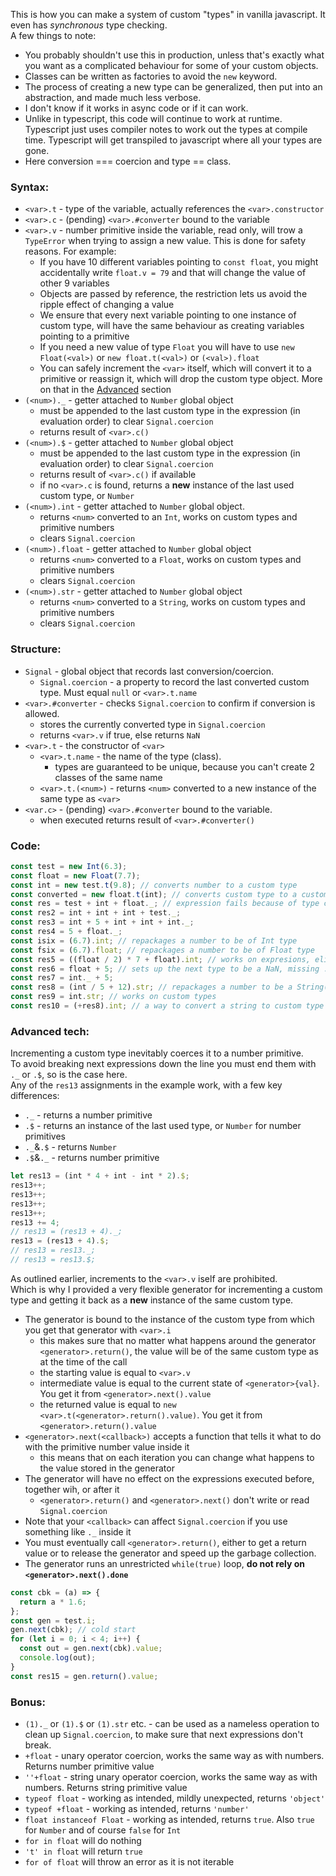 This is how you can make a system of custom "types" in vanilla javascript. It even has *synchronous* type checking.        
A few things to note:      
- You probably shouldn't use this in production, unless that's exactly what you want as a complicated behaviour for some of your custom objects.
- Classes can be written as factories to avoid the `new` keyword.
- The process of creating a new type can be generalized, then put into an abstraction, and made much less verbose.
- I don't know if it works in async code or if it can work.
- Unlike in typescript, this code will continue to work at runtime. Typescript just uses compiler notes to work out the types at compile time.
  Typescript will get transpiled to javascript where all your types are gone.
- Here conversion === coercion and type == class.
### Syntax:
- `<var>.t` - type of the variable, actually references the `<var>.constructor`
- `<var>.c` - (pending) `<var>.#converter` bound to the variable
- `<var>.v` - number primitive inside the variable, read only, will trow a `TypeError` when trying to assign a new value. This is done for safety reasons. For example:
  - If you have 10 different variables pointing to `const float`, you might accidentally write `float.v = 79` and that will change the value of other 9 variables
  - Objects are passed by reference, the restriction lets us avoid the ripple effect of changing a value
  - We ensure that every next variable pointing to one instance of custom type, will have the same behaviour as creating variables pointing to a primitive
  - If you need a new value of type `Float` you will have to use `new Float(<val>)` or `new float.t(<val>)` or `(<val>).float`
  - You can safely increment the `<var>` itself, which will convert it to a primitive or reassign it, which will drop the custom type object. More on that in the [Advanced](#advanced-tech) section
- `(<num>)._` - getter attached to `Number` global object
  - must be appended to the last custom type in the expression (in evaluation order) to clear `Signal.coercion`
  - returns result of `<var>.c()`
- `(<num>).$` - getter attached to `Number` global object
  - must be appended to the last custom type in the expression (in evaluation order) to clear `Signal.coercion`
  - returns result of `<var>.c()` if available
  - if no `<var>.c` is found, returns a **new** instance of the last used custom type, or `Number`
- `(<num>).int` - getter attached to `Number` global object.
  - returns `<num>` converted to an `Int`, works on custom types and primitive numbers
  - clears `Signal.coercion`
- `(<num>).float` - getter attached to `Number` global object
  - returns `<num>` converted to a `Float`, works on custom types and primitive numbers
  - clears `Signal.coercion`
- `(<num>).str` - getter attached to `Number` global object
  - returns `<num>` converted to a `String`, works on custom types and primitive numbers
  - clears `Signal.coercion`
### Structure:    
- `Signal` - global object that records last conversion/coercion.
  - `Signal.coercion` - a property to record the last converted custom type. Must equal `null` or `<var>.t.name`
- `<var>.#converter` - checks `Signal.coercion` to confirm if conversion is allowed.
  - stores the currently converted type in `Signal.coercion`
  - returns `<var>.v` if true, else returns `NaN`
- `<var>.t` - the constructor of `<var>`
  - `<var>.t.name` - the name of the type (class).
    - types are guaranteed to be unique, because you can't create 2 classes of the same name
  - `<var>.t.(<num>)` - returns `<num>` converted to a new instance of the same type as `<var>`
- `<var.c>` - (pending) `<var>.#converter` bound to the variable.
  - when executed returns result of `<var>.#converter()`
### Code:
```javascript
const test = new Int(6.3);
const float = new Float(7.7);
const int = new test.t(9.8); // converts number to a custom type
const converted = new float.t(int); // converts custom type to a custom type
const res = test + int + float._; // expression fails because of type conflict
const res2 = int + int + int + test._;
const res3 = int + 5 + int + int + int._;
const res4 = 5 + float._;
const isix = (6.7).int; // repackages a number to be of Int type
const fsix = (6.7).float; // repackages a number to be of Float type
const res5 = ((float / 2) * 7 + float).int; // works on expresions, eliminates the need for ._
const res6 = float + 5; // sets up the next type to be a NaN, missing ._
const res7 = int._ + 5;
const res8 = (int / 5 + 12).str; // repackages a number to be a String()
const res9 = int.str; // works on custom types
const res10 = (+res8).int; // a way to convert a string to custom type
```
### Advanced tech:      
Incrementing a custom type inevitably coerces it to a number primitive.      
To avoid breaking next expressions down the line you must end them with `._` or `.$`, so is the case here.    
Any of the `res13` assignments in the example work, with a few key differences:    
- `._` - returns a number primitive
- `.$` - returns an instance of the last used type, or `Number` for number primitives
- `._`&`.$` - returns `Number`
- `.$`&`._` - returns number primitive
```javascript
let res13 = (int * 4 + int - int * 2).$;
res13++;
res13++;
res13++;
res13++;
res13 += 4;
// res13 = (res13 + 4)._;
res13 = (res13 + 4).$;
// res13 = res13._;
// res13 = res13.$;
```
As outlined earlier, increments to the `<var>.v` iself are prohibited.    
Which is why I provided a very flexible generator for incrementing a custom type and getting it back as a **new** instance of the same custom type.    
- The generator is bound to the instance of the custom type from which you get that generator with `<var>.i`
  - this makes sure that no matter what happens around the generator `<generator>.return()`, the value will be of the same custom type as at the time of the call
  - the starting value is equal to `<var>.v`
  - intermediate value is equal to the current state of `<generator>{val}`. You get it from `<generator>.next().value`
  - the returned value is equal to `new <var>.t(<generator>.return().value)`. You get it from `<generator>.return().value`
- `<generator>.next(<callback>)` accepts a function that tells it what to do with the primitive number value inside it
  - this means that on each iteration you can change what happens to the value stored in the generator
- The generator will have no effect on the expressions executed before, together wih, or after it
  - `<generator>.return()` and `<generator>.next()` don't write or read `Signal.coercion`
- Note that your `<callback>` can affect `Signal.coercion` if you use something like `._` inside it
- You must eventually call `<generator>.return()`, either to get a return value or to release the generator and speed up the garbage collection.
- The generator runs an unrestricted `while(true)` loop, **do not rely on `<generator>.next().done`**
```javascript
const cbk = (a) => {
  return a * 1.6;
};
const gen = test.i;
gen.next(cbk); // cold start
for (let i = 0; i < 4; i++) {
  const out = gen.next(cbk).value;
  console.log(out);
}
const res15 = gen.return().value;
```
### Bonus:      
- `(1)._` or `(1).$` or `(1).str` etc. - can be used as a nameless operation to clean up `Signal.coercion`, to make sure that next expressions don't break.
- `+float` - unary operator coercion, works the same way as with numbers. Returns number primitive value
- `''+float` - string unary operator coercion, works the same way as with numbers. Returns string primitive value
- `typeof float` - working as intended, mildly unexpected, returns `'object'`
- `typeof +float` - working as intended, returns `'number'`
- `float instanceof Float` - working as intended, returns `true`. Also `true` for `Number` and of course `false` for `Int`
- `for in float` will do nothing
- `'t' in float` will return `true`
- `for of float` will throw an error as it is not iterable
